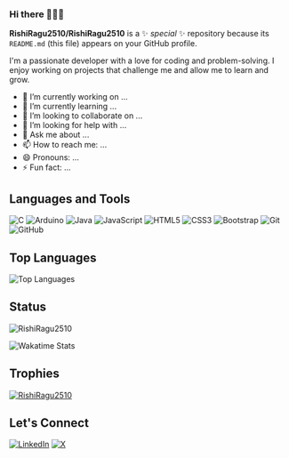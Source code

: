 ### Hi there 👋👋👋

**RishiRagu2510/RishiRagu2510** is a ✨ _special_ ✨ repository because its `README.md` (this file) appears on your GitHub profile.

I'm a passionate developer with a love for coding and problem-solving. I enjoy working on projects that challenge me and allow me to learn and grow.

- 🔭 I’m currently working on ...
- 🌱 I’m currently learning ...
- 👯 I’m looking to collaborate on ...
- 🤔 I’m looking for help with ...
- 💬 Ask me about ...
- 📫 How to reach me: ...
- 😄 Pronouns: ...
- ⚡ Fun fact: ...

## Languages and Tools
![C](https://img.shields.io/badge/-C-black?style=flat&logo=c)
![Arduino](https://img.shields.io/badge/-Arduino-black?style=flat&logo=arduino)
![Java](https://img.shields.io/badge/-Java-black?style=flat&logo=java)
![JavaScript](https://img.shields.io/badge/-JavaScript-black?style=flat&logo=javascript)
![HTML5](https://img.shields.io/badge/-HTML5-black?style=flat&logo=html5)
![CSS3](https://img.shields.io/badge/-CSS3-black?style=flat&logo=css3)
![Bootstrap](https://img.shields.io/badge/-Bootstrap-black?style=flat&logo=bootstrap)
![Git](https://img.shields.io/badge/-Git-black?style=flat&logo=git)
![GitHub](https://img.shields.io/badge/-GitHub-black?style=flat&logo=github)

## Top Languages

![Top Languages](https://github-readme-stats.vercel.app/api/top-langs/?username=RishiRagu2510&show_icons=true&theme=dark)

## Status
<p><img align="center" src="https://github-readme-streak-stats.herokuapp.com/?user=RishiRagu2510&theme=dark" alt="RishiRagu2510" /></p>

![Wakatime Stats](https://github-readme-stats.vercel.app/api/wakatime?username=@RishiRagupathi&theme=dark)

## Trophies
<p align="left"> <a href="https://github.com/ryo-ma/github-profile-trophy"><img src="https://github-profile-trophy.vercel.app/?username=RishiRagu2510" alt="RishiRagu2510" /></a> </p>


## Let's Connect

[![LinkedIn](https://img.shields.io/badge/-LinkedIn-black?style=flat&logo=linkedin)](https://www.linkedin.com/in/rishi-ragupathy-3b3123245)
[![X](https://img.shields.io/badge/-Twitter-black?style=flat&logo=twitter)](https://twitter.com/RishiRagu2510)
